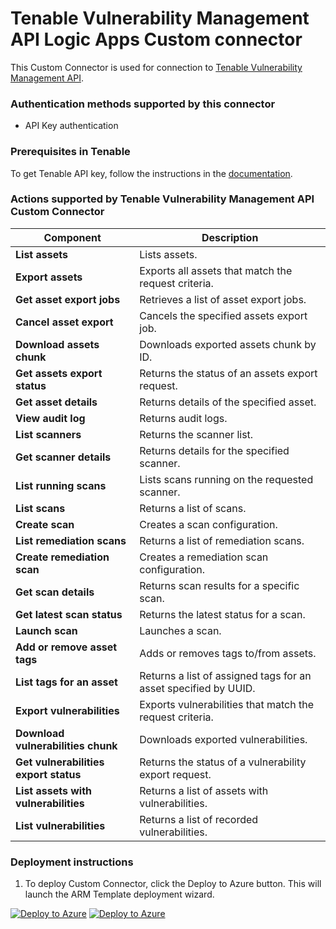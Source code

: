 # Tenable Vulnerability Management API Logic Apps Custom connector

This Custom Connector is used for connection to [Tenable Vulnerability Management API](https://developer.tenable.com/reference/navigate#vulnerability-management).

### Authentication methods supported by this connector

* API Key authentication

### Prerequisites in Tenable

To get Tenable API key, follow the instructions in the [documentation](https://developer.tenable.com/docs/authorization).

### Actions supported by Tenable Vulnerability Management API Custom Connector

| **Component** | **Description** |
| --------- | -------------- |
| **List assets** | Lists assets. |
| **Export assets** | Exports all assets that match the request criteria. |
| **Get asset export jobs** | Retrieves a list of asset export jobs. |
| **Cancel asset export** | Cancels the specified assets export job. |
| **Download assets chunk** | Downloads exported assets chunk by ID. |
| **Get assets export status** | Returns the status of an assets export request. |
| **Get asset details** | Returns details of the specified asset. |
| **View audit log** | Returns audit logs. |
| **List scanners** | Returns the scanner list. |
| **Get scanner details** | Returns details for the specified scanner. |
| **List running scans** | Lists scans running on the requested scanner. |
| **List scans** | Returns a list of scans. |
| **Create scan** | Creates a scan configuration. |
| **List remediation scans** | Returns a list of remediation scans. |
| **Create remediation scan** | Creates a remediation scan configuration. |
| **Get scan details** | Returns scan results for a specific scan. |
| **Get latest scan status** | Returns the latest status for a scan. |
| **Launch scan** | Launches a scan. |
| **Add or remove asset tags** | Adds or removes tags to/from assets. |
| **List tags for an asset** | Returns a list of assigned tags for an asset specified by UUID. |
| **Export vulnerabilities** | Exports vulnerabilities that match the request criteria. |
| **Download vulnerabilities chunk** | Downloads exported vulnerabilities. |
| **Get vulnerabilities export status** | Returns the status of a vulnerability export request. |
| **List assets with vulnerabilities** | Returns a list of assets with vulnerabilities. |
| **List vulnerabilities** | Returns a list of recorded vulnerabilities. |



### Deployment instructions

1. To deploy Custom Connector, click the Deploy to Azure button. This will launch the ARM Template deployment wizard.

[![Deploy to Azure](https://aka.ms/deploytoazurebutton)](https://portal.azure.com/#create/Microsoft.Template/uri/https%3A%2F%2Fraw.githubusercontent.com%2FAzure%2FAzure-Sentinel%2Fmaster%2FSolutions%2FTenable%20App%2FPlaybooks%2FTenableVulnerabilityManagementConnector%2Fazuredeploy.json) [![Deploy to Azure](https://aka.ms/deploytoazuregovbutton)](https://portal.azure.us/#create/Microsoft.Template/uri/https%3A%2F%2Fraw.githubusercontent.com%2FAzure%2FAzure-Sentinel%2Fmaster%2FSolutions%2FTenable%20App%2FPlaybooks%2FTenableVulnerabilityManagementConnector%2Fazuredeploy.json)
